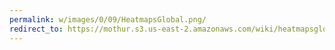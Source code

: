 ```yaml
---
permalink: w/images/0/09/HeatmapsGlobal.png/
redirect_to: https://mothur.s3.us-east-2.amazonaws.com/wiki/heatmapsglobal.png
---
```


